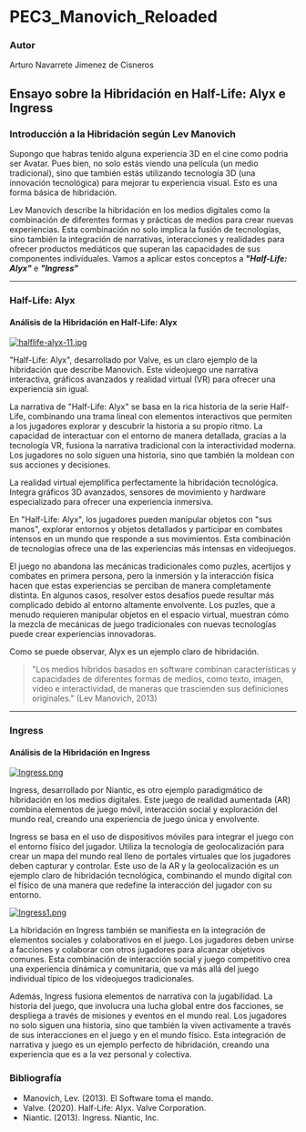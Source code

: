# PEC3_Manovich_Reloaded
### Autor

Arturo Navarrete Jimenez de Cisneros


## Ensayo sobre la Hibridación en Half-Life: Alyx e Ingress

### Introducción a la Hibridación según Lev Manovich

Supongo que habras tenido alguna experiencia 3D en el cine como podria ser Avatar. Pues bien, no solo estás viendo una película (un medio tradicional), sino que también estás utilizando tecnología 3D (una innovación tecnológica) para mejorar tu experiencia visual. Esto es una forma básica de hibridación.

Lev Manovich describe la hibridación en los medios digitales como la combinación de diferentes formas y prácticas de medios para crear nuevas experiencias. Esta combinación no solo implica la fusión de tecnologías, sino también la integración de narrativas, interacciones y realidades para ofrecer productos mediáticos que superan las capacidades de sus componentes individuales. Vamos a aplicar estos conceptos a ***"Half-Life: Alyx"*** e ***"Ingress"***

***

### Half-Life: Alyx

#### Análisis de la Hibridación en Half-Life: Alyx

[![halflife-alyx-11.jpg](https://i.postimg.cc/d0m89p2Z/halflife-alyx-11.jpg)](https://postimg.cc/d73ksWSJ)

"Half-Life: Alyx", desarrollado por Valve, es un claro ejemplo de la hibridación que describe Manovich. Este videojuego une narrativa interactiva, gráficos avanzados y realidad virtual (VR) para ofrecer una experiencia sin igual.

La narrativa de "Half-Life: Alyx" se basa en la rica historia de la serie Half-Life, combinando una trama lineal con elementos interactivos que permiten a los jugadores explorar y descubrir la historia a su propio ritmo. La capacidad de interactuar con el entorno de manera detallada, gracias a la tecnología VR, fusiona la narrativa tradicional con la interactividad moderna. Los jugadores no solo siguen una historia, sino que también la moldean con sus acciones y decisiones.

La realidad virtual ejemplifica perfectamente la hibridación tecnológica. Integra gráficos 3D avanzados, sensores de movimiento y hardware especializado para ofrecer una experiencia inmersiva. 

En "Half-Life: Alyx", los jugadores pueden manipular objetos con "sus manos", explorar entornos y objetos detallados y participar en combates intensos en un mundo que responde a sus movimientos. Esta combinación de tecnologías ofrece una de las experiencias más intensas en videojuegos.

El juego no abandona las mecánicas tradicionales como puzles, acertijos y combates en primera persona, pero la inmersión y la interacción física hacen que estas experiencias se perciban de manera completamente distinta. En algunos casos, resolver estos desafíos puede resultar más complicado debido al entorno altamente envolvente. Los puzles, que a menudo requieren manipular objetos en el espacio virtual, muestran cómo la mezcla de mecánicas de juego tradicionales con nuevas tecnologías puede crear experiencias innovadoras.

Como se puede observar, Alyx es un ejemplo claro de hibridación.
>"Los medios híbridos basados en software combinan características y capacidades de diferentes formas de medios, como texto, imagen, video e interactividad, de maneras que trascienden sus definiciones originales."
>(Lev Manovich, 2013)
>

***

### Ingress

#### Análisis de la Hibridación en Ingress

[![Ingress.png](https://i.postimg.cc/2jBJG67K/Ingress.png)](https://postimg.cc/ThfCYTSV)

Ingress, desarrollado por Niantic, es otro ejemplo paradigmático de hibridación en los medios digitales. Este juego de realidad aumentada (AR) combina elementos de juego móvil, interacción social y exploración del mundo real, creando una experiencia de juego única y envolvente.

Ingress se basa en el uso de dispositivos móviles para integrar el juego con el entorno físico del jugador. Utiliza la tecnología de geolocalización para crear un mapa del mundo real lleno de portales virtuales que los jugadores deben capturar y controlar. Este uso de la AR y la geolocalización es un ejemplo claro de hibridación tecnológica, combinando el mundo digital con el físico de una manera que redefine la interacción del jugador con su entorno.

[![Ingress1.png](https://i.postimg.cc/yYRHDjGW/Ingress1.png)](https://postimg.cc/QHjPPQhr)

La hibridación en Ingress también se manifiesta en la integración de elementos sociales y colaborativos en el juego. Los jugadores deben unirse a facciones y colaborar con otros jugadores para alcanzar objetivos comunes. Esta combinación de interacción social y juego competitivo crea una experiencia dinámica y comunitaria, que va más allá del juego individual típico de los videojuegos tradicionales.

Además, Ingress fusiona elementos de narrativa con la jugabilidad. La historia del juego, que involucra una lucha global entre dos facciones, se despliega a través de misiones y eventos en el mundo real. Los jugadores no solo siguen una historia, sino que también la viven activamente a través de sus interacciones en el juego y en el mundo físico. Esta integración de narrativa y juego es un ejemplo perfecto de hibridación, creando una experiencia que es a la vez personal y colectiva.


### Bibliografía

- Manovich, Lev. (2013). El Software toma el mando.
- Valve. (2020). Half-Life: Alyx. Valve Corporation.
- Niantic. (2013). Ingress. Niantic, Inc.


